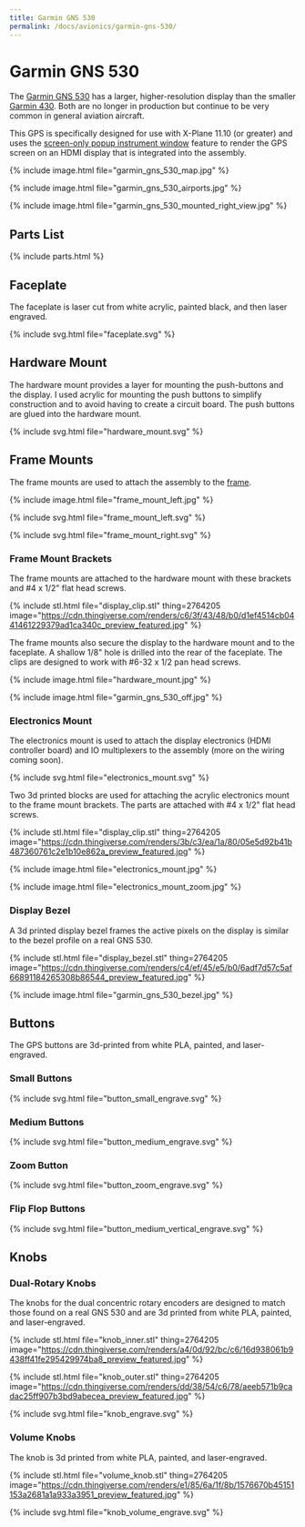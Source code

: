 ```yaml
---
title: Garmin GNS 530
permalink: /docs/avionics/garmin-gns-530/
---
```

# Garmin GNS 530

The [Garmin GNS 530](https://buy.garmin.com/en-US/US/p/119) has a larger, higher-resolution display than the smaller [Garmin 430](/docs/avionics/garmin-gns-430). Both are no longer in production but continue to be very common in general aviation aircraft.

This GPS is specifically designed for use with X-Plane 11.10 (or greater) and uses the [screen-only popup instrument window](https://developer.x-plane.com/2017/09/three-lesser-known-aircraft-features-for-11-10/) feature to render the GPS screen on an HDMI display that is integrated into the assembly.

{% include image.html file="garmin_gns_530_map.jpg" %}

{% include image.html file="garmin_gns_530_airports.jpg" %}

{% include image.html file="garmin_gns_530_mounted_right_view.jpg" %}

## Parts List

{% include parts.html %}

## Faceplate

The faceplate is laser cut from white acrylic, painted black, and then laser engraved.

{% include svg.html file="faceplate.svg" %}

## Hardware Mount

The hardware mount provides a layer for mounting the push-buttons and the display. I used acrylic for mounting the push buttons to simplify construction and to avoid having to create a circuit board. The push buttons are glued into the hardware mount.

{% include svg.html file="hardware_mount.svg" %}

## Frame Mounts

The frame mounts are used to attach the assembly to the [frame](/docs/frame).

{% include image.html file="frame_mount_left.jpg" %}

{% include svg.html file="frame_mount_left.svg" %}

{% include svg.html file="frame_mount_right.svg" %}

### Frame Mount Brackets

The frame mounts are attached to the hardware mount with these brackets and \#4 x 1/2" flat head screws.

{% include stl.html file="display_clip.stl" thing=2764205 
   image="https://cdn.thingiverse.com/renders/c6/3f/43/48/b0/d1ef4514cb0441461229379ad1ca340c_preview_featured.jpg" %}
   
The frame mounts also secure the display to the hardware mount and to the faceplate. A shallow 1/8" hole is drilled into the rear of the faceplate. The clips are designed to work with \#6-32 x 1/2 pan head screws.

{% include image.html file="hardware_mount.jpg" %}

{% include image.html file="garmin_gns_530_off.jpg" %}

### Electronics Mount

The electronics mount is used to attach the display electronics (HDMI controller board) and IO multiplexers to the assembly (more on the wiring coming soon).

{% include svg.html file="electronics_mount.svg" %}

Two 3d printed blocks are used for attaching the acrylic electronics mount to the frame mount brackets. The parts are attached with \#4 x 1/2" flat head screws.

{% include stl.html file="display_clip.stl" thing=2764205 
   image="https://cdn.thingiverse.com/renders/3b/c3/ea/1a/80/05e5d92b41b487360761c2e1b10e862a_preview_featured.jpg" %}

{% include image.html file="electronics_mount.jpg" %}

{% include image.html file="electronics_mount_zoom.jpg" %}

### Display Bezel

A 3d printed display bezel frames the active pixels on the display is similar to the bezel profile on a real GNS 530.

{% include stl.html file="display_bezel.stl" thing=2764205 
   image="https://cdn.thingiverse.com/renders/c4/ef/45/e5/b0/6adf7d57c5af66891184265308b86544_preview_featured.jpg" %}

{% include image.html file="garmin_gns_530_bezel.jpg" %}

## Buttons

The GPS buttons are 3d-printed from white PLA, painted, and laser-engraved.

### Small Buttons

{% include svg.html file="button_small_engrave.svg" %}

### Medium Buttons

{% include svg.html file="button_medium_engrave.svg" %}

### Zoom Button

{% include svg.html file="button_zoom_engrave.svg" %}

### Flip Flop Buttons

{% include svg.html file="button_medium_vertical_engrave.svg" %}

## Knobs

### Dual-Rotary Knobs

The knobs for the dual concentric rotary encoders are designed to match those found on a real GNS 530 and are 3d printed from white PLA, painted, and laser-engraved.

{% include stl.html file="knob_inner.stl" thing=2764205 
   image="https://cdn.thingiverse.com/renders/a4/0d/92/bc/c6/16d938061b9438ff41fe295429974ba8_preview_featured.jpg" %}

{% include stl.html file="knob_outer.stl" thing=2764205 
   image="https://cdn.thingiverse.com/renders/dd/38/54/c6/78/aeeb571b9cadac25ff907b3bd9abecea_preview_featured.jpg" %}

{% include svg.html file="knob_engrave.svg" %}

### Volume Knobs

The knob is 3d printed from white PLA, painted, and laser-engraved.

{% include stl.html file="volume_knob.stl" thing=2764205 
   image="https://cdn.thingiverse.com/renders/e1/85/6a/1f/8b/1576670b45151153a2681a1a933a3951_preview_featured.jpg" %}

{% include svg.html file="knob_volume_engrave.svg" %}
